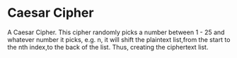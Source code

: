 # Caesar Cipher
A Caesar Cipher. This cipher randomly picks a number between 1 - 25 and whatever number it picks, e.g. n, it will shift the plaintext list,from the start to the nth index,to the back of the list. Thus, creating the ciphertext list.
